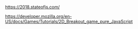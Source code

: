 https://2018.stateofjs.com/

https://developer.mozilla.org/en-US/docs/Games/Tutorials/2D_Breakout_game_pure_JavaScript